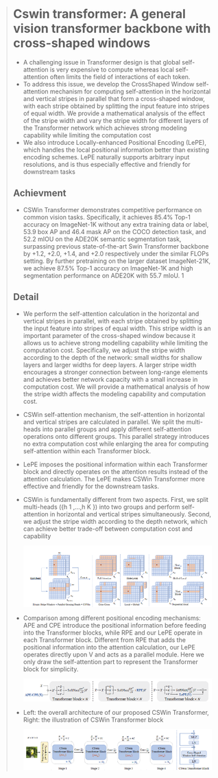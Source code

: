 > # Cswin transformer: A general vision transformer backbone with cross-shaped windows
>
> * A challenging issue in Transformer design is that global self-attention is very expensive to compute whereas local self-attention often limits the field of interactions of each token.
> * To address this issue, we develop the CrossShaped Window self-attention mechanism for computing self-attention in the horizontal and vertical stripes in parallel that form a cross-shaped window, with each stripe obtained by splitting the input feature into stripes of equal width. We provide a mathematical analysis of the effect of the stripe width and vary the stripe width for different layers of the Transformer network which achieves strong modeling capability while limiting the computation cost
> * We also introduce Locally-enhanced Positional Encoding (LePE), which handles the local positional information better than existing encoding schemes. LePE naturally supports arbitrary input resolutions, and is thus especially effective and friendly for downstream tasks
>
> ## Achievment
>
> * CSWin Transformer demonstrates competitive performance on common vision tasks. Specifically, it achieves 85.4% Top-1 accuracy on ImageNet-1K without any extra training data or label, 53.9 box AP and 46.4 mask AP on the COCO detection task, and 52.2 mIOU on the ADE20K semantic segmentation task, surpassing previous state-of-the-art Swin Transformer backbone by +1.2, +2.0, +1.4, and +2.0 respectively under the similar FLOPs setting. By further pretraining on the larger dataset ImageNet-21K, we achieve 87.5% Top-1 accuracy on ImageNet-1K and high segmentation performance on ADE20K with 55.7 mIoU. 1
>
> ## Detail
>
> * We perform the self-attention calculation in the horizontal and vertical stripes in parallel, with each stripe obtained by splitting the input feature into stripes of equal width. This stripe width is an important parameter of the cross-shaped window because it allows us to achieve strong modelling capability while limiting the computation cost. Specifically, we adjust the stripe width according to the depth of the network: small widths for shallow layers and larger widths for deep layers. A larger stripe width encourages a stronger connection between long-range elements and achieves better network capacity with a small increase in computation cost. We will provide a mathematical analysis of how the stripe width affects the modeling capability and computation cost.
> * CSWin self-attention mechanism, the self-attention in horizontal and vertical stripes are calculated in parallel. We split the multi-heads into parallel groups and apply different self-attention operations onto different groups. This parallel strategy introduces no extra computation cost while enlarging the area for computing self-attention within each Transformer block.
> * LePE imposes the positional information within each Transformer block and directly operates on the attention results instead of the attention calculation. The LePE makes CSWin Transformer more effective and friendly for the downstream tasks.
> * CSWin is fundamentally different from two aspects. First, we split multi-heads ({h  1  ,...,h  K  }) into two groups and perform self-attention in horizontal and vertical stripes simultaneously. Second, we adjust the stripe width according to the depth network, which can achieve better trade-off between computation cost and capability
>
>   ![1731492814346](images/CSWinTransformer/1731492814346.png)
> * Comparison among different positional encoding mechanisms: APE and CPE introduce the positional information before feeding into the Transformer blocks, while RPE and our LePE operate in each Transformer block. Different from RPE that adds the positional information into the attention calculation, our LePE operates directly upon V and acts as a parallel module.   Here we only draw the self-attention part to represent the Transformer block for simplicity.
>
>   ![1731492959349](images/CSWinTransformer/1731492959349.png)
> * Left: the overall architecture of our proposed CSWin Transformer, Right: the illustration of CSWin Transformer block
>
>   ![1731493017928](images/CSWinTransformer/1731493017928.png)
